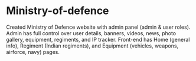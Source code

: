 # Ministry-of-defence
Created Ministry of Defence website with admin panel (admin &amp; user roles). Admin has full control over user details, banners, videos, news, photo gallery, equipment, regiments, and IP tracker. Front-end has Home (general info), Regiment (Indian regiments), and Equipment (vehicles, weapons, airforce, navy) pages.
